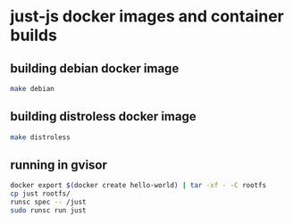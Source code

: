 # just-js docker images and container builds

## building debian docker image

```bash
make debian
```

## building distroless docker image

```bash
make distroless
```

## running in gvisor

```bash
docker export $(docker create hello-world) | tar -xf - -C rootfs
cp just rootfs/
runsc spec -- /just
sudo runsc run just
```
